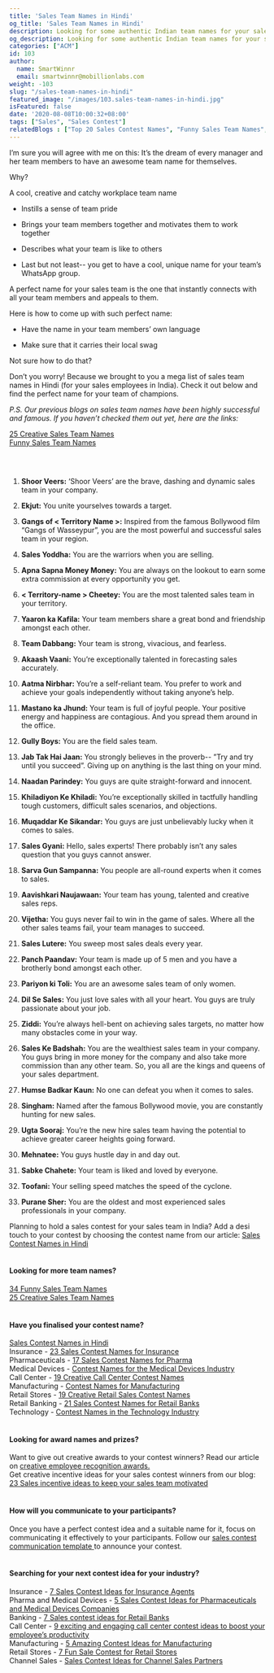 ```yaml
---
title: 'Sales Team Names in Hindi'
og_title: 'Sales Team Names in Hindi'
description: Looking for some authentic Indian team names for your salesforce in India? Here is our list of cool, creative and catchy sales team names in Hindi
og_description: Looking for some authentic Indian team names for your salesforce in India? Here is our list of cool, creative and catchy sales team names in Hindi
categories: ["ACM"]
id: 103
author:
  name: SmartWinnr
  email: smartwinnr@mobillionlabs.com
weight: -103
slug: "/sales-team-names-in-hindi"
featured_image: "/images/103.sales-team-names-in-hindi.jpg"
isFeatured: false
date: '2020-08-08T10:00:32+08:00'
tags: ["Sales", "Sales Contest"]
relatedBlogs : ["Top 20 Sales Contest Names", "Funny Sales Team Names", "25 Creative Sales Team Names", "Sales Contest Names in Hindi", "23 Sales incentive ideas to keep your sales team motivated", "Sales Contest Communication Template"]
---
```


I’m sure you will agree with me on this: It’s the dream of every manager and her team members to have an awesome team name for themselves. 

Why?

A cool, creative and catchy workplace team name 

* Instills a sense of team pride

* Brings your team members together and motivates them to work together

* Describes what your team is like to others

* Last but not least-- you get to have a cool, unique name for your team’s WhatsApp group.

A perfect name for your sales team is the one that instantly connects with all your team members and appeals to them. 

Here is how to come up with such perfect name:

* Have the name in your team members’ own language 

* Make sure that it carries their local swag 

Not sure how to do that?

Don’t you worry! Because we brought to you a mega list of sales team names in Hindi (for your sales employees in India). Check it out below and find the perfect name for your team of champions.

_P.S. Our previous blogs on sales team names have been highly successful and famous. If you haven’t checked them out yet, here are the links:_

<div class="ml-margin-bottom10"> 
<a href="https://www.smartwinnr.com/post/25-creative-sales-team-names/" target="_blank" class="ml-desc-text">25 Creative Sales Team Names</a><br>
<a href="https://www.smartwinnr.com/post/funny-sales-team-names/" target="_blank" class="ml-desc-text">Funny Sales Team Names</a>
</div>  

<a href="https://tools.smartwinnr.com" target="_blank"><img class="" alt="" src="/images/Sales Contest Logos.jpg" class="ml-padding-top0 ml-padding-bottom0"></a>

<br>

1. **Shoor Veers:** ‘Shoor Veers’ are the brave, dashing and dynamic sales team in your company.

2. **Ekjut:** You unite yourselves towards a target.

3. **Gangs of < Territory Name >:** Inspired from the famous Bollywood film “Gangs of Wasseypur”, you are the most powerful and successful sales team in your region.

4. **Sales Yoddha:** You are the warriors when you are selling.

5. **Apna Sapna Money Money:** You are always on the lookout to earn some extra commission at every opportunity you get.

6. **< Territory-name > Cheetey:** You are the most talented sales team in your territory.

7. **Yaaron ka Kafila:** Your team members share a great bond and friendship amongst each other.

8. **Team Dabbang:** Your team is strong, vivacious, and fearless. 

9. **Akaash Vaani:** You’re exceptionally talented in forecasting sales accurately.

10. **Aatma Nirbhar:** You’re a self-reliant team. You prefer to work and achieve your goals independently without taking anyone’s help.

11. **Mastano ka Jhund:** Your team is full of joyful people. Your positive energy and happiness are contagious. And you spread them around in the office.

12. **Gully Boys:** You are the field sales team.

13. **Jab Tak Hai Jaan:** You strongly believes in the proverb-- ”Try and try until you succeed”. Giving up on anything is the last thing on your mind. 

14. **Naadan Parindey:** You guys are quite straight-forward and innocent.

15. **Khiladiyon Ke Khiladi:** You’re exceptionally skilled in tactfully handling tough customers, difficult sales scenarios, and objections.

16. **Muqaddar Ke Sikandar:** You guys are just unbelievably lucky when it comes to sales.

17. **Sales Gyani:** Hello, sales experts! There probably isn’t any sales question that you guys cannot answer.

18. **Sarva Gun Sampanna:** You people are all-round experts when it comes to sales.

19. **Aavishkari Naujawaan:** Your team has young, talented and creative sales reps.

20. **Vijetha:** You guys never fail to win in the game of sales. Where all the other sales teams fail, your team manages to succeed.

21. **Sales Lutere:** You sweep most sales deals every year.

22. **Panch Paandav:** Your team is made up of 5 men and you have a brotherly bond amongst each other.

23. **Pariyon ki Toli:** You are an awesome sales team of only women.

24. **Dil Se Sales:** You just love sales with all your heart. You guys are truly passionate about your job.

25. **Ziddi:** You’re always hell-bent on achieving sales targets, no matter how many obstacles come in your way.

26. **Sales Ke Badshah:** You are the wealthiest sales team in your company. You guys bring in more money for the company and also take more commission than any other team. So, you all are the kings and queens of your sales department.

27. **Humse Badkar Kaun:** No one can defeat you when it comes to sales.

28. **Singham:** Named after the famous Bollywood movie, you are constantly hunting for new sales.

29. **Ugta Sooraj:** You’re the new hire sales team having the potential to achieve greater career heights going forward.

30. **Mehnatee:** You guys hustle day in and day out.

31. **Sabke Chahete:** Your team is liked and loved by everyone.

32. **Toofani:** Your selling speed matches the speed of the cyclone.

33. **Purane Sher:** You are the oldest and most experienced sales professionals in your company.

<div class="ml-margin-bottom10"> Planning to hold a sales contest for your sales team in India? Add a desi touch to your contest by choosing the contest name from our article: <a href="https://www.smartwinnr.com/post/sales-contest-names-in-hindi/" target="_blank" class="ml-desc-text">Sales Contest Names in Hindi</a></div>

<br>

#### **Looking for more team names?**

<div class="ml-margin-bottom10"><a href="https://www.smartwinnr.com/post/funny-sales-team-names/" target="_blank" class="ml_custom_link">34 Funny Sales Team Names</a></div>

<div class="ml-margin-bottom10"><a href="https://www.smartwinnr.com/post/25-creative-sales-team-names/" target="_blank" class="ml_custom_link">25 Creative Sales Team Names</a></div>

<br>

#### **Have you finalised your contest name?**

<div class="ml-margin-bottom10"><a href="https://www.smartwinnr.com/post/sales-contest-names-in-hindi/" target="_blank" class="ml_custom_link">Sales Contest Names in Hindi</a></div>

<div class="ml-margin-bottom10">Insurance - <a href="https://smartwinnr.com/post/23-sales-contest-names-for-insurance" target="_blank" class="ml_custom_link">23 Sales Contest Names for Insurance</a></div>

<div class="ml-margin-bottom10">Pharmaceuticals - <a href="https://smartwinnr.com/post/17-sales-contest-names-for-pharma/" target="_blank" class="ml_custom_link">17 Sales Contest Names for Pharma</a></div>

<div class="ml-margin-bottom10">Medical Devices - <a href="https://smartwinnr.com/post/contest-names-for-the-medical-devices-industry/" target="_blank" class="ml_custom_link">Contest Names for the Medical Devices Industry</a></div>

<div class="ml-margin-bottom10">Call Center - <a href="https://smartwinnr.com/post/19-creative-call-center-contest-names/" target="_blank" class="ml_custom_link">19 Creative Call Center Contest Names</a></div>

<div class="ml-margin-bottom10">Manufacturing - <a href="https://smartwinnr.com/post/contest-names-for-manufacturing/" target="_blank" class="ml_custom_link">Contest Names for Manufacturing</a></div>

<div class="ml-margin-bottom10">Retail Stores - <a href="https://smartwinnr.com/post/19-creative-retail-sales-contest-names/" target="_blank" class="ml_custom_link">19 Creative Retail Sales Contest Names</a></div>

<div class="ml-margin-bottom10">Retail Banking - <a href="https://smartwinnr.com/post/21-sales-contest-names-for-retail-banks/" target="_blank" class="ml_custom_link">21 Sales Contest Names for Retail Banks</a></div>

<div class="ml-margin-bottom10">Technology - <a href="https://smartwinnr.com/post/contest-names-in-the-technology-industry/" target="_blank" class="ml_custom_link">Contest Names in the Technology Industry</a></div>

<br>

#### **Looking for award names and prizes?**

<div class="ml-margin-bottom10">Want to give out creative awards to your contest winners? Read our article on <a href="https://www.smartwinnr.com/post/creative-employee-recognition-award-names/" target="_blank" class="ml_custom_link">creative employee recognition awards.</a></div>

<div class="ml-margin-bottom10">Get creative incentive ideas for your sales contest winners from our blog: <a href="https://www.smartwinnr.com/post/sales-incentive-ideas-to-keep-your-sales-team-motivated/" target="_blank" class="ml_custom_link">23 Sales incentive ideas to keep your sales team motivated</a></div>

<br>

#### **How will you communicate to your participants?**

<div class="ml-margin-bottom10">Once you have a perfect contest idea and a suitable name for it, focus on communicating it effectively to your participants. Follow our <a href="https://www.smartwinnr.com/post/sales-contest-communication-template/" target="_blank" class="ml_custom_link">sales contest communication template </a>to announce your contest.</div>

<br>

#### **Searching for your next contest idea for your industry?**

<div class="ml-margin-bottom10">Insurance - <a href="https://www.smartwinnr.com/post/sales-contests-for-the-insurance-agents/" target="_blank" class="ml_custom_link">7 Sales Contest Ideas for Insurance Agents</a></div>

<div class="ml-margin-bottom10">Pharma and Medical Devices - <a href="https://www.smartwinnr.com/post/5-sales-contests-for-pharma-and-medical-device-companies/" target="_blank" class="ml_custom_link">5 Sales Contest Ideas for Pharmaceuticals and Medical Devices Companies</a></div>

<div class="ml-margin-bottom10">Banking - <a href="https://www.smartwinnr.com/post/7-sales-contests-for-retail-banks/" target="_blank" class="ml_custom_link">7 Sales contest ideas for Retail Banks</a></div>

<div class="ml-margin-bottom10">Call Center - <a href="https://www.smartwinnr.com/post/9-exciting-and-engaging-call-center-contest-ideas-to-boost-your-employee-productivity/" target="_blank" class="ml_custom_link">9 exciting and engaging call center contest ideas to boost your employee’s productivity</a></div>

<div class="ml-margin-bottom10">Manufacturing - <a href="https://www.smartwinnr.com/post/5-amazing-contest-ideas-for-manufacturing-units/" target="_blank" class="ml_custom_link">5 Amazing Contest Ideas for Manufacturing</a></div>

<div class="ml-margin-bottom10">Retail Stores - <a href="https://www.smartwinnr.com/post/7-fun-sales-contests-for-retail-stores/" target="_blank" class="ml_custom_link">7 Fun Sale Contest for Retail Stores</a></div>

<div class="ml-margin-bottom10">Channel Sales - <a href="https://www.smartwinnr.com/post/sales-contest-ideas-for-channel-sales-partners/" target="_blank" class="ml_custom_link">Sales Contest Ideas for Channel Sales Partners</a></div>